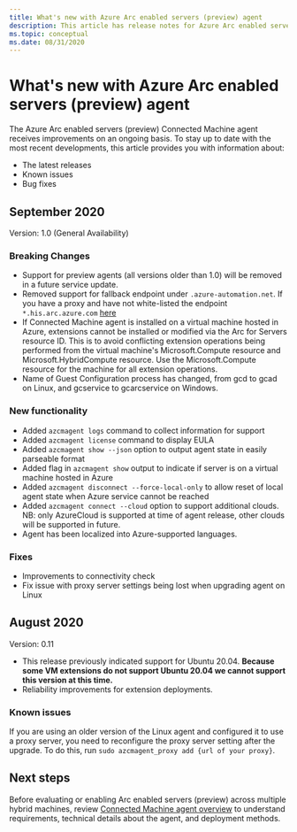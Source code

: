 ```yaml
---
title: What's new with Azure Arc enabled servers (preview) agent
description: This article has release notes for Azure Arc enabled servers (preview) agent. For many of the summarized issues, there are links to additional details.
ms.topic: conceptual
ms.date: 08/31/2020
---
```


# What's new with Azure Arc enabled servers (preview) agent

The Azure Arc enabled servers (preview) Connected Machine agent receives improvements on an ongoing basis. To stay up to date with the most recent developments, this article provides you with information about:

- The latest releases
- Known issues
- Bug fixes

## September 2020

Version: 1.0 (General Availability)

### Breaking Changes

- Support for preview agents (all versions older than 1.0) will be removed in a future service update. 
- Removed support for fallback endpoint under `.azure-automation.net`. If you have a proxy and have not white-listed the endpoint `*.his.arc.azure.com`  [here](https://github.com/MicrosoftDocs/azure-docs/blob/master/articles/azure-arc/servers/agent-release-notes.md) 
- If Connected Machine agent is installed on a virtual machine hosted in Azure, extensions cannot be installed or modified via the Arc for Servers resource ID. This is to avoid conflicting extension operations being performed from the virtual machine's Microsoft.Compute resource and Microsoft.HybridCompute resource. Use the Microsoft.Compute resource for the machine for all extension operations. 
- Name of Guest Configuration process has changed, from gcd to gcad on Linux, and gcservice to gcarcservice on Windows. 

### New functionality
- Added `azcmagent logs` command to collect information for support
- Added `azcmagent license` command to display EULA
- Added `azcmagent show --json` option to output agent state in easily parseable format
- Added flag in `azcmagent show` output to indicate if server is on a virtual machine hosted in Azure
- Added `azcmagent disconnect --force-local-only` to allow reset of local agent state when Azure service cannot be reached
- Added `azcmagent connect --cloud` option to support additional clouds. NB: only AzureCloud is supported at time of agent release, other clouds will be supported in future.
- Agent has been localized into Azure-supported languages.


### Fixes
- Improvements to connectivity check
- Fix issue with proxy server settings being lost when upgrading agent on Linux

## August 2020

Version: 0.11

- This release previously indicated support for Ubuntu 20.04. **Because some VM extensions do not support Ubuntu 20.04 we cannot support this version at this time.**
- Reliability improvements for extension deployments.

### Known issues

If you are using an older version of the Linux agent and configured it to use a proxy server, you need to reconfigure the proxy server setting after the upgrade. To do this, run `sudo azcmagent_proxy add {url of your proxy}`.

## Next steps

Before evaluating or enabling Arc enabled servers (preview) across multiple hybrid machines, review [Connected Machine agent overview](agent-overview.md) to understand requirements, technical details about the agent, and deployment methods.
